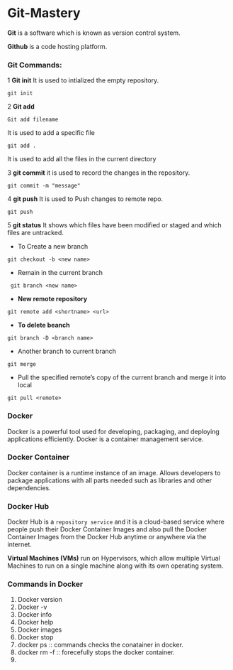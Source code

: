 # Git-Mastery

**Git** is a software which is known as version control system.

**Github** is a code hosting platform.

### Git Commands:

1 **Git init** It is used to intialized the empty repository.<br/>

```
git init
```

2 **Git add** 

   ```
   Git add filename
   ```
   
 It is used to add a specific file<br/>

   ```
   git add .
   ```
   
 It is used to add all the files in the current directory<br/>

3 **git commit** it is used to record the changes in the repository.<br/>

 ```
 git commit -m "message"
```

4 **git push**  It is used to Push changes to remote repo.

```
git push
```

5 **git status** It shows which files have been modified or staged and which files are untracked.

* To Create a new branch

```
git checkout -b <new name>
```

* Remain in the current branch

```
 git branch <new name> 
```

* **New remote repository**

```
git remote add <shortname> <url>
```

* **To delete beanch**

```
git branch -D <branch name>
```

* Another branch to current branch

```
git merge
```

* Pull the specified remote’s copy of the current branch and merge it into local

```
git pull <remote>
```


### Docker 

Docker is a powerful tool used for developing, packaging, and deploying applications efficiently. Docker is a container management service.

### Docker Container

Docker container is a runtime instance of an image. Allows developers to package applications with all parts needed such as libraries and other dependencies.

### Docker Hub

Docker Hub is a `repository service` and it is a cloud-based service where people push their Docker Container Images and also pull the Docker Container Images from the Docker Hub anytime or anywhere via the internet.

**Virtual Machines (VMs)** run on Hypervisors, which allow multiple Virtual Machines to run on a single machine along with its own operating system.


### Commands in Docker

1. Docker version
2. Docker -v
3. Docker info
4. Docker help
5. Docker images
6. Docker stop
7. docker ps  :: commands checks the conatainer in docker.
8. docker rm -f :: forecefully stops the docker container.
9. 

